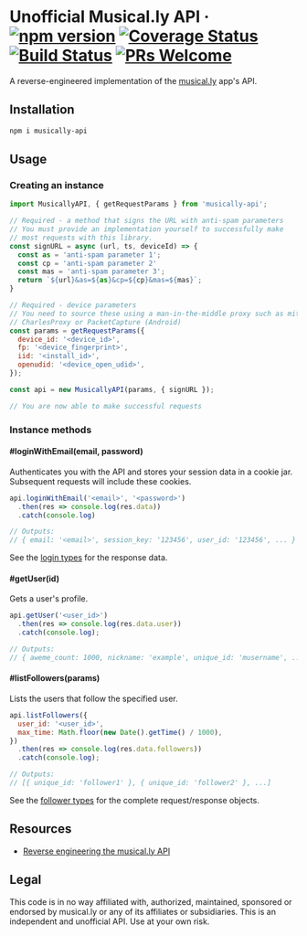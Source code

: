 # Unofficial Musical.ly API &middot; [![npm version](https://img.shields.io/npm/v/musically-api.svg?style=flat)](https://www.npmjs.com/package/musically-api) [![Coverage Status](https://img.shields.io/coveralls/szdc/musically-api/master.svg?style=flat)](https://coveralls.io/github/szdc/musically-api?branch=master) [![Build Status](https://travis-ci.com/szdc/musically-api.svg?branch=master)](https://travis-ci.com/szdc/musically-api) [![PRs Welcome](https://img.shields.io/badge/PRs-welcome-brightgreen.svg)](https://github.com/szdc/musically-api/issues)

A reverse-engineered implementation of the [musical.ly](https://musical.ly) app's API.

## Installation

```bash
npm i musically-api
```

## Usage

### Creating an instance

```js
import MusicallyAPI, { getRequestParams } from 'musically-api';

// Required - a method that signs the URL with anti-spam parameters
// You must provide an implementation yourself to successfully make
// most requests with this library.
const signURL = async (url, ts, deviceId) => {
  const as = 'anti-spam parameter 1';
  const cp = 'anti-spam parameter 2'
  const mas = 'anti-spam parameter 3';
  return `${url}&as=${as}&cp=${cp}&mas=${mas}`;
}

// Required - device parameters
// You need to source these using a man-in-the-middle proxy such as mitmproxy,
// CharlesProxy or PacketCapture (Android)
const params = getRequestParams({
  device_id: '<device_id>',
  fp: '<device_fingerprint>',
  iid: '<install_id>',
  openudid: '<device_open_udid>',
});

const api = new MusicallyAPI(params, { signURL });

// You are now able to make successful requests

```

### Instance methods

#### #loginWithEmail(email, password)

Authenticates you with the API and stores your session data in a cookie jar.
Subsequent requests will include these cookies.

```javascript
api.loginWithEmail('<email>', '<password>')
  .then(res => console.log(res.data))
  .catch(console.log)

// Outputs:
// { email: '<email>', session_key: '123456', user_id: '123456', ... }

```

See the [login types](src/types/login.d.ts) for the response data.

#### #getUser(id)

Gets a user's profile.

```javascript
api.getUser('<user_id>')
  .then(res => console.log(res.data.user))
  .catch(console.log);

// Outputs:
// { aweme_count: 1000, nickname: 'example', unique_id: 'musername', ... }

```

#### #listFollowers(params)

Lists the users that follow the specified user.

```javascript
api.listFollowers({
  user_id: '<user_id>',
  max_time: Math.floor(new Date().getTime() / 1000),
})
  .then(res => console.log(res.data.followers))
  .catch(console.log);

// Outputs:
// [{ unique_id: 'follower1' }, { unique_id: 'follower2' }, ...]

```

See the [follower types](src/types/follower.d.ts) for the complete request/response objects.

## Resources

* [Reverse engineering the musical.ly API](https://medium.com/@szdc/reverse-engineering-the-musical-ly-api-662331008eb3)

## Legal

This code is in no way affiliated with, authorized, maintained, sponsored or endorsed by musical.ly
or any of its affiliates or subsidiaries. This is an independent and unofficial API. Use at your own risk.

